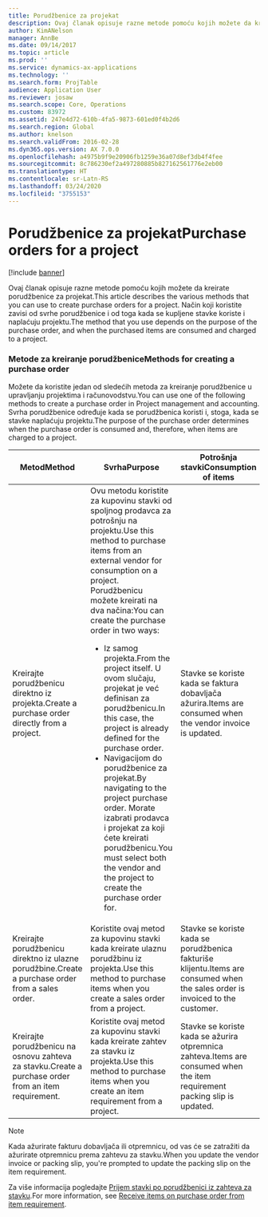 ```yaml
---
title: Porudžbenice za projekat
description: Ovaj članak opisuje razne metode pomoću kojih možete da kreirate porudžbenice za projekat. Način koji koristite zavisi od svrhe porudžbenice i od toga kada se kupljene stavke koriste i naplaćuju projektu.
author: KimANelson
manager: AnnBe
ms.date: 09/14/2017
ms.topic: article
ms.prod: ''
ms.service: dynamics-ax-applications
ms.technology: ''
ms.search.form: ProjTable
audience: Application User
ms.reviewer: josaw
ms.search.scope: Core, Operations
ms.custom: 83972
ms.assetid: 247e4d72-610b-4fa5-9873-601ed0f4b2d6
ms.search.region: Global
ms.author: knelson
ms.search.validFrom: 2016-02-28
ms.dyn365.ops.version: AX 7.0.0
ms.openlocfilehash: a4975b9f9e20906fb1259e36a07d8ef3db4f4fee
ms.sourcegitcommit: 8c786230ef2a497280885b827162561776e2eb00
ms.translationtype: HT
ms.contentlocale: sr-Latn-RS
ms.lasthandoff: 03/24/2020
ms.locfileid: "3755153"
---
```

# <a name="purchase-orders-for-a-project"></a><span data-ttu-id="1dd56-104">Porudžbenice za projekat</span><span class="sxs-lookup"><span data-stu-id="1dd56-104">Purchase orders for a project</span></span>

[!include [banner](../includes/banner.md)]

<span data-ttu-id="1dd56-105">Ovaj članak opisuje razne metode pomoću kojih možete da kreirate porudžbenice za projekat.</span><span class="sxs-lookup"><span data-stu-id="1dd56-105">This article describes the various methods that you can use to create purchase orders for a project.</span></span> <span data-ttu-id="1dd56-106">Način koji koristite zavisi od svrhe porudžbenice i od toga kada se kupljene stavke koriste i naplaćuju projektu.</span><span class="sxs-lookup"><span data-stu-id="1dd56-106">The method that you use depends on the purpose of the purchase order, and when the purchased items are consumed and charged to a project.</span></span>

### <a name="methods-for-creating-a-purchase-order"></a><span data-ttu-id="1dd56-107">Metode za kreiranje porudžbenice</span><span class="sxs-lookup"><span data-stu-id="1dd56-107">Methods for creating a purchase order</span></span>

<span data-ttu-id="1dd56-108">Možete da koristite jedan od sledećih metoda za kreiranje porudžbenice u upravljanju projektima i računovodstvu.</span><span class="sxs-lookup"><span data-stu-id="1dd56-108">You can use one of the following methods to create a purchase order in Project management and accounting.</span></span> <span data-ttu-id="1dd56-109">Svrha porudžbenice određuje kada se porudžbenica koristi i, stoga, kada se stavke naplaćuju projektu.</span><span class="sxs-lookup"><span data-stu-id="1dd56-109">The purpose of the purchase order determines when the purchase order is consumed and, therefore, when items are charged to a project.</span></span>

<table>
<colgroup>
<col width="33%" />
<col width="33%" />
<col width="33%" />
</colgroup>
<thead>
<tr class="header">
<th><span data-ttu-id="1dd56-110">Metod</span><span class="sxs-lookup"><span data-stu-id="1dd56-110">Method</span></span></th>
<th><span data-ttu-id="1dd56-111">Svrha</span><span class="sxs-lookup"><span data-stu-id="1dd56-111">Purpose</span></span></th>
<th><span data-ttu-id="1dd56-112">Potrošnja stavki</span><span class="sxs-lookup"><span data-stu-id="1dd56-112">Consumption of items</span></span></th>
</tr>
</thead>
<tbody>
<tr class="odd">
<td><span data-ttu-id="1dd56-113">Kreirajte porudžbenicu direktno iz projekta.</span><span class="sxs-lookup"><span data-stu-id="1dd56-113">Create a purchase order directly from a project.</span></span></td>
<td><span data-ttu-id="1dd56-114">Ovu metodu koristite za kupovinu stavki od spoljnog prodavca za potrošnju na projektu.</span><span class="sxs-lookup"><span data-stu-id="1dd56-114">Use this method to purchase items from an external vendor for consumption on a project.</span></span> <span data-ttu-id="1dd56-115">Porudžbenicu možete kreirati na dva načina:</span><span class="sxs-lookup"><span data-stu-id="1dd56-115">You can create the purchase order in two ways:</span></span>
<ul>
<li><span data-ttu-id="1dd56-116">Iz samog projekta.</span><span class="sxs-lookup"><span data-stu-id="1dd56-116">From the project itself.</span></span> <span data-ttu-id="1dd56-117">U ovom slučaju, projekat je već definisan za porudžbenicu.</span><span class="sxs-lookup"><span data-stu-id="1dd56-117">In this case, the project is already defined for the purchase order.</span></span></li>
<li><span data-ttu-id="1dd56-118">Navigacijom do porudžbenice za projekat.</span><span class="sxs-lookup"><span data-stu-id="1dd56-118">By navigating to the project purchase order.</span></span> <span data-ttu-id="1dd56-119">Morate izabrati prodavca i projekat za koji ćete kreirati porudžbenicu.</span><span class="sxs-lookup"><span data-stu-id="1dd56-119">You must select both the vendor and the project to create the purchase order for.</span></span></li>
</ul></td>
<td><span data-ttu-id="1dd56-120">Stavke se koriste kada se faktura dobavljača ažurira.</span><span class="sxs-lookup"><span data-stu-id="1dd56-120">Items are consumed when the vendor invoice is updated.</span></span></td>
</tr>
<tr class="even">
<td><span data-ttu-id="1dd56-121">Kreirajte porudžbenicu direktno iz ulazne porudžbine.</span><span class="sxs-lookup"><span data-stu-id="1dd56-121">Create a purchase order from a sales order.</span></span></td>
<td><span data-ttu-id="1dd56-122">Koristite ovaj metod za kupovinu stavki kada kreirate ulaznu porudžbinu iz projekta.</span><span class="sxs-lookup"><span data-stu-id="1dd56-122">Use this method to purchase items when you create a sales order from a project.</span></span></td>
<td><span data-ttu-id="1dd56-123">Stavke se koriste kada se porudžbenica fakturiše klijentu.</span><span class="sxs-lookup"><span data-stu-id="1dd56-123">Items are consumed when the sales order is invoiced to the customer.</span></span></td>
</tr>
<tr class="odd">
<td><span data-ttu-id="1dd56-124">Kreirajte porudžbenicu na osnovu zahteva za stavku.</span><span class="sxs-lookup"><span data-stu-id="1dd56-124">Create a purchase order from an item requirement.</span></span></td>
<td><span data-ttu-id="1dd56-125">Koristite ovaj metod za kupovinu stavki kada kreirate zahtev za stavku iz projekta.</span><span class="sxs-lookup"><span data-stu-id="1dd56-125">Use this method to purchase items when you create an item requirement from a project.</span></span></td>
<td><span data-ttu-id="1dd56-126">Stavke se koriste kada se ažurira otpremnica zahteva.</span><span class="sxs-lookup"><span data-stu-id="1dd56-126">Items are consumed when the item requirement packing slip is updated.</span></span></td>
</tr>
</tbody>
</table>

> [!NOTE] 
> <span data-ttu-id="1dd56-127">Kada ažurirate fakturu dobavljača ili otpremnicu, od vas će se zatražiti da ažurirate otpremnicu prema zahtevu za stavku.</span><span class="sxs-lookup"><span data-stu-id="1dd56-127">When you update the vendor invoice or packing slip, you're prompted to update the packing slip on the item requirement.</span></span>

<span data-ttu-id="1dd56-128">Za više informacija pogledajte [Prijem stavki po porudžbenici iz zahteva za stavku](tasks/receive-items-purchase-order-item-requirement.md).</span><span class="sxs-lookup"><span data-stu-id="1dd56-128">For more information, see [Receive items on purchase order from item requirement](tasks/receive-items-purchase-order-item-requirement.md).</span></span>

